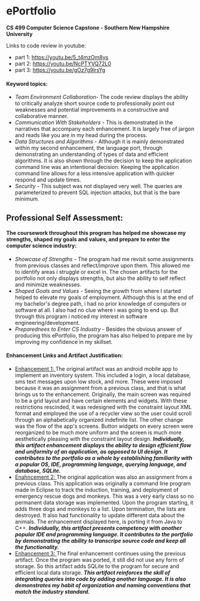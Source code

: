 # ePortfolio

**CS 499 Computer Science Capstone - Southern New Hampshire University**


Links to code review in youtube:
- part 1: https://youtu.be/5_t4mzOm8ys
- part 2: https://youtu.be/NcPTYVQ72L0
- part 3: https://youtu.be/gOz7g9lrsYg

#### Keyword topics:
- _Team Environment Collaboration_- The code review displays the ability to critically analyze short source code to professionally point out weaknesses and potential improvements in a constructive and collaborative manner.
- _Communication With Stakeholders_ - This is demonstrated in the narratives that accompany each enhancement. It is largely free of jargon and reads like you are in my head during the process.
- _Data Structures and Algorithms_ - Although it is mainly demonstrated within my second enhancement, the language port, through demonstrating an understanding of types of data and efficient algorithms. It is also shown through the decision to keep the application command line was an intentional decision. Keeping the application command line allows for a less intensive application with quicker respond and update times.
- _Security_ - This subject was not displayed very well. The queries are parameterized to prevent SQL injection attacks, but that is the bare minimum.

## Professional Self Assessment:
#### The coursework throughout this program has helped me showcase my strengths, shaped my goals and values, and prepare to enter the computer science industry:
- _Showcase of Strengths_ - The program had me revisit some assignments from previous classes and reflect/improve upon them. This allowed me to identify areas i struggle or excel in. The chosen artifacts for the portfolio not only displays strengths, but also the ability to self reflect and minimize weaknesses.
- _Shaped Goals and Values_ - Seeing the growth from where I started helped to elevate my goals of employment. Although this is at the end of my bachelor's degree path, i had no prior knowledge of computers or software at all. I also had no clue where i was going to end up. But through this program i noticed my interest in software engineering/development.
- _Preparednees to Enter CS Industry_ - Besides the obvious answer of producing this ePortfolio, the program has also helped to prepare me by improving my confidence in my skillset. 
  
#### Enhancement Links and Artifact Justification:
- [Enhancement 1: ](https://github.com/DaltonShort/ePortfolio/blob/main/Inventory%20app%20Files.zip) The original artifact was an android mobile app to implement an inventory system. This included a login, a local database, sms text messages upon low stock, and more. These were imposed because it was an assignment from a previous class, and that is what brings us to the enhancement. Originally, the main screen was required to be a grid layout and have certain elements and widgets. With these restrictions rescinded, it was redesigned with the constraint layout XML format and employed the use of a recycler view so the user could scroll through an alphabetically organized indefinite list. The other change was the flow of the app's screens. Button widgets on every screen were reorganized to be much more uniform and the screen is much more aesthetically pleasing with the constraint layout design. _**Individually, this artifact enhancement displays the ability to design efficient flow and uniformity of an application, as opposed to UI design. It contributes to the portfolio as a whole by establishing familiarity with a popular OS, IDE, programming language, querying language, and database, SQLite.**_
- [Enahncement 2: ](https://github.com/DaltonShort/ePortfolio/tree/main/Enhancement%20two) The original application was also an assignment from a previous class. This application was originally a command line program made in Eclipse to track the induction, training, and deployment of emergency rescue dogs and monkeys. This was a very early class so no permanent data storage was implemented. Upon the program starting, it adds three dogs and monkeys to a list. Upon termination, the lists are destroyed. It also had functionality to update different data about the animals. The enhancement displayed here, is porting it from Java to C++. **_Individually, this artifact presents competency with another popular IDE and programming language. It contributes to the portfolio by demonstrating the ability to transcripe source code and keep all the functionality._**
- [Enhancement 3: ](https://github.com/DaltonShort/ePortfolio/tree/main/Enhancement%203) The final enhancement continues using the previous artifact. Once the program was ported, it still did not use any form of storage. So this artifact adds SQLite to the program for secure and efficient local data storage. **_This artifact reinforces the skill of integrating queries into code by adding another language. It is also demonstrates my habit of organization and naming conventions that match the industry standard._**
